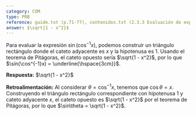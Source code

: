 ```yaml
---
category: COM
type: PRB
reference: guide.txt (p.71-77), contenidos.txt (2.3.3 Evaluación de expresiones)
answer: $\sqrt{1 - x^2}$
---
```


Para evaluar la expresión $\sin(\cos^{-1}x)$, podemos construir un triángulo rectángulo donde el cateto adyacente es $x$ y la hipotenusa es 1. Usando el teorema de Pitágoras, el cateto opuesto sería $\sqrt{1 - x^2}$, por lo que $\sin(\cos^{-1}x) = \underline{\hspace{3cm}}$.

**Respuesta:** $\sqrt{1 - x^2}$

**Retroalimentación:**
Al considerar $\theta = \cos^{-1}x$, tenemos que $\cos\theta = x$. Construyendo el triángulo rectángulo correspondiente con hipotenusa 1 y cateto adyacente $x$, el cateto opuesto es $\sqrt{1 - x^2}$ por el teorema de Pitágoras, por lo que $\sin\theta = \sqrt{1 - x^2}$.